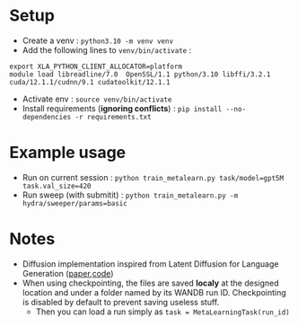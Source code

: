 # Setup
- Create a venv : `python3.10 -m venv venv`
- Add the following lines to `venv/bin/activate` : 
```
export XLA_PYTHON_CLIENT_ALLOCATOR=platform
module load libreadline/7.0  OpenSSL/1.1 python/3.10 libffi/3.2.1 cuda/12.1.1/cudnn/9.1 cudatoolkit/12.1.1
```
- Activate env : `source venv/bin/activate`
- Install requirements (**ignoring conflicts**) : `pip install --no-dependencies -r requirements.txt`
# Example usage
- Run on current session : `python train_metalearn.py task/model=gpt5M task.val_size=420`
- Run sweep (with submitit) : `python train_metalearn.py -m hydra/sweeper/params=basic`

# Notes
- Diffusion implementation inspired from Latent Diffusion for Language Generation ([paper](https://arxiv.org/abs/2212.09462),[code](https://github.com/justinlovelace/latent-diffusion-for-language))
- When using checkpointing, the files are saved **localy** at the designed location and under a folder named by its WANDB run ID. Checkpointing is disabled by default to prevent saving useless stuff.
  - Then you can load a run simply as `task = MetaLearningTask(run_id)`
